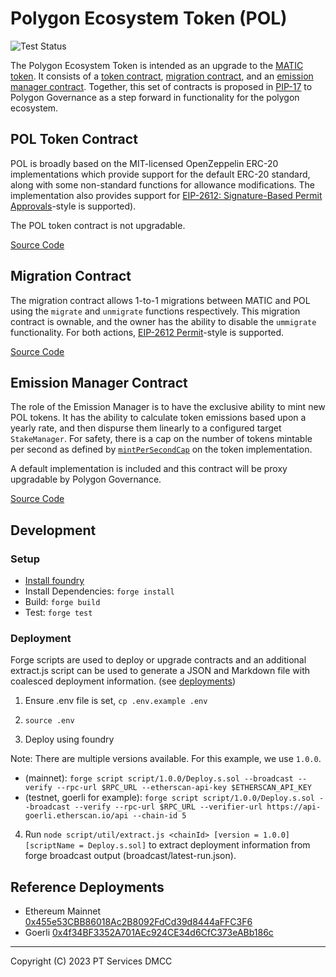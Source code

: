 # Polygon Ecosystem Token (POL)

![Test Status](https://github.com/github/docs/actions/workflows/test.yml/badge.svg)

The Polygon Ecosystem Token is intended as an upgrade to the [MATIC token](https://etherscan.io/address/0x7d1afa7b718fb893db30a3abc0cfc608aacfebb0). It consists of a [token contract](https://github.com/0xPolygon/pol-token/tree/main/src/PolygonEcosystemToken.sol), [migration contract](https://github.com/0xPolygon/pol-token/tree/main/src/PolygonMigration.sol), and an [emission manager contract](https://github.com/0xPolygon/pol-token/tree/main/src/DefaultEmissionManager.sol). Together, this set of contracts is proposed in [PIP-17](https://github.com/maticnetwork/Polygon-Improvement-Proposals/blob/main/PIPs/PIP-17.md) to Polygon Governance as a step forward in functionality for the polygon ecosystem.

## POL Token Contract

POL is broadly based on the MIT-licensed OpenZeppelin ERC-20 implementations which provide support for the default ERC-20 standard, along with some non-standard functions for allowance modifications. The implementation also provides support for [EIP-2612: Signature-Based Permit Approvals](https://eips.ethereum.org/EIPS/eip-2612)-style is supported).

The POL token contract is not upgradable.

[Source Code](https://github.com/0xPolygon/pol-token/tree/main/src/PolygonEcosystemToken.sol)

## Migration Contract

The migration contract allows 1-to-1 migrations between MATIC and POL using the `migrate` and `unmigrate` functions respectively. This migration contract is ownable, and the owner has the ability to disable the `ummigrate` functionality. For both actions, [EIP-2612 Permit](https://eips.ethereum.org/EIPS/eip-2612)-style is supported.

[Source Code](https://github.com/0xPolygon/pol-token/tree/main/src/PolygonMigration.sol)

## Emission Manager Contract

The role of the Emission Manager is to have the exclusive ability to mint new POL tokens. It has the ability to calculate token emissions based upon a yearly rate, and then dispurse them linearly to a configured target `StakeManager`. For safety, there is a cap on the number of tokens mintable per second as defined by [`mintPerSecondCap`](https://github.com/0xPolygon/pol-token/blob/main/src/PolygonEcosystemToken.sol#L16) on the token implementation.

A default implementation is included and this contract will be proxy upgradable by Polygon Governance.

[Source Code](https://github.com/0xPolygon/pol-token/tree/main/src/DefaultEmissionManager.sol)

## Development

### Setup

- [Install foundry](https://book.getfoundry.sh/getting-started/installation)
- Install Dependencies: `forge install`
- Build: `forge build`
- Test: `forge test`

### Deployment

Forge scripts are used to deploy or upgrade contracts and an additional extract.js script can be used to generate a JSON and Markdown file with coalesced deployment information. (see [deployments](./deployments/))

1. Ensure .env file is set, `cp .env.example .env`

2. `source .env`

3. Deploy using foundry

Note: There are multiple versions available. For this example, we use `1.0.0`.

- (mainnet): `forge script script/1.0.0/Deploy.s.sol --broadcast --verify --rpc-url $RPC_URL --etherscan-api-key $ETHERSCAN_API_KEY`
- (testnet, goerli for example): `forge script script/1.0.0/Deploy.s.sol --broadcast --verify --rpc-url $RPC_URL --verifier-url https://api-goerli.etherscan.io/api --chain-id 5`

4. Run `node script/util/extract.js <chainId> [version = 1.0.0] [scriptName = Deploy.s.sol]` to extract deployment information from forge broadcast output (broadcast/latest-run.json).

## Reference Deployments

- Ethereum Mainnet [0x455e53CBB86018Ac2B8092FdCd39d8444aFFC3F6](https://etherscan.io/address/0x455e53CBB86018Ac2B8092FdCd39d8444aFFC3F6)
- Goerli [0x4f34BF3352A701AEc924CE34d6CfC373eABb186c](https://goerli.etherscan.io/address/0x4f34BF3352A701AEc924CE34d6CfC373eABb186c)

---

Copyright (C) 2023 PT Services DMCC
